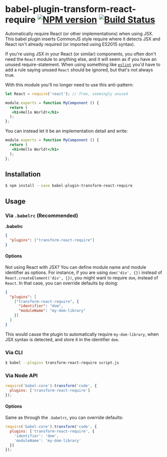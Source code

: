 # babel-plugin-transform-react-require [![NPM version][npm-image]][npm-url] [![Build Status][travis-image]][travis-url]

Automatically require React (or other implementations) when using JSX.
This babel plugin inserts CommonJS style require where it detects
JSX and React isn't already required (or imported using ES2015 syntax).

If you're using JSX in your React (or similar) components, you often
don't need the `React` module to anything else, and it will seem as
if you have an unused require-statement. When using something like
[`eslint`](http://eslint.org/) you'd have to add a rule saying
unused `React` should be ignored, but that's not always true.

With this module you'll no longer need to use this anti-pattern:

```jsx
let React = require('react'); // free, seemingly unused

module.exports = function MyComponent () {
  return (
   <h1>Hello World!</h1>
  );
};
```

You can instead let it be an implementation detail and write:

```jsx
module.exports = function MyComponent () {
  return (
   <h1>Hello World!</h1>
  );
};
```


## Installation

```sh
$ npm install --save babel-plugin-transform-react-require
```

## Usage

### Via `.babelrc` (Recommended)

**.babelrc**

```json
{
  "plugins": ["transform-react-require"]
}
```

#### Options

Not using React with JSX? You can define module name and module identifier
as options. For instance, if you are using `dom('div', {})` instead of
`React.createElement('div', {})`, you might want to require `dom`, instead
of `React`. In that case, you can override defaults by doing:

```json
{
  "plugins": [
    ["transform-react-require", {
      "identifier": "dom",
      "moduleName": "my-dom-library"
    }]
  ]
}
```

This would cause the plugin to automatically require `my-dom-library`,
when JSX syntax is detected, and store it in the identifier `dom`.

### Via CLI

```sh
$ babel --plugins transform-react-require script.js
```

### Via Node API

```javascript
require('babel-core').transform('code', {
  plugins: ['transform-react-require']
});
```

#### Options

Same as through the `.babelrc`, you can override defaults:


```js
require('babel-core').transform('code', {
  plugins: ['transform-react-require', {
    'identifier': 'dom',
    'moduleName': 'my-dom-library'
  }]
});
```


[npm-url]: https://npmjs.org/package/babel-plugin-transform-react-require
[npm-image]: http://img.shields.io/npm/v/babel-plugin-transform-react-require.svg?style=flat
[npm-downloads]: http://img.shields.io/npm/dm/babel-plugin-transform-react-require.svg?style=flat

[travis-url]: http://travis-ci.org/mikaelbr/babel-plugin-transform-react-require
[travis-image]: http://img.shields.io/travis/mikaelbr/babel-plugin-transform-react-require.svg?style=flat
